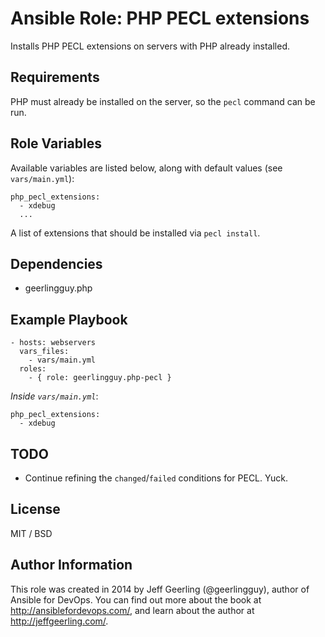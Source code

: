# Ansible Role: PHP PECL extensions

Installs PHP PECL extensions on servers with PHP already installed.

## Requirements

PHP must already be installed on the server, so the `pecl` command can be run.

## Role Variables

Available variables are listed below, along with default values (see `vars/main.yml`):

    php_pecl_extensions:
      - xdebug
      ...

A list of extensions that should be installed via `pecl install`.

## Dependencies

  - geerlingguy.php

## Example Playbook

    - hosts: webservers
      vars_files:
        - vars/main.yml
      roles:
        - { role: geerlingguy.php-pecl }

*Inside `vars/main.yml`*:

    php_pecl_extensions:
      - xdebug

## TODO

  - Continue refining the `changed`/`failed` conditions for PECL. Yuck.

## License

MIT / BSD

## Author Information

This role was created in 2014 by Jeff Geerling (@geerlingguy), author of Ansible for DevOps. You can find out more about the book at http://ansiblefordevops.com/, and learn about the author at http://jeffgeerling.com/.
